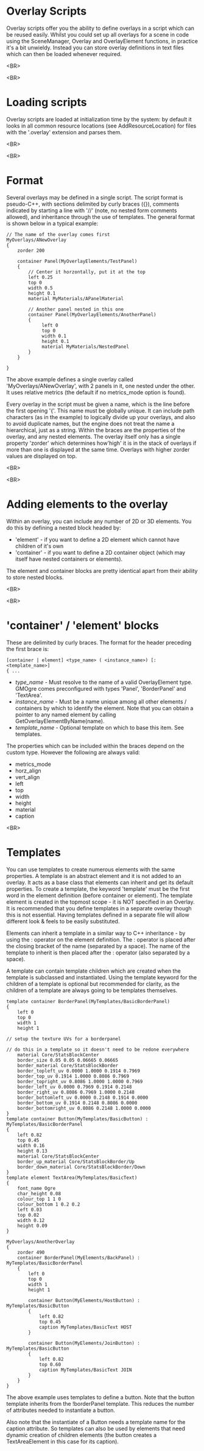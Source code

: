 # Overlay Scripts #
Overlay scripts offer you the ability to define overlays in a script which can be reused easily. Whilst you could set up all overlays for a scene in code using the SceneManager, Overlay and OverlayElement functions, in practice it's a bit unwieldy. Instead you can store overlay definitions in text files which can then be loaded whenever required.


&lt;BR&gt;




&lt;BR&gt;


# Loading scripts #
Overlay scripts are loaded at initialization time by the system: by default it looks in all common resource locations (see AddResourceLocation) for files with the '.overlay' extension and parses them.


&lt;BR&gt;




&lt;BR&gt;


# Format #
Several overlays may be defined in a single script. The script format is pseudo-C++, with sections delimited by curly braces ({}), comments indicated by starting a line with '//' (note, no nested form comments allowed), and inheritance through the use of templates. The general format is shown below in a typical example:
```
// The name of the overlay comes first
MyOverlays/ANewOverlay
{
    zorder 200

    container Panel(MyOverlayElements/TestPanel)
    {
        // Center it horzontally, put it at the top
        left 0.25
        top 0
        width 0.5
        height 0.1
        material MyMaterials/APanelMaterial

        // Another panel nested in this one
        container Panel(MyOverlayElements/AnotherPanel)
        {
             left 0
             top 0
             width 0.1
             height 0.1
             material MyMaterials/NestedPanel
        }
    }

}
```
The above example defines a single overlay called 'MyOverlays/ANewOverlay', with 2 panels in it, one nested under the other. It uses relative metrics (the default if no metrics\_mode option is found).

Every overlay in the script must be given a name, which is the line before the first opening '{'. This name must be globally unique. It can include path characters (as in the example) to logically divide up your overlays, and also to avoid duplicate names, but the engine does not treat the name a hierarchical, just as a string. Within the braces are the properties of the overlay, and any nested elements. The overlay itself only has a single property 'zorder' which determines how'high' it is in the stack of overlays if more than one is displayed at the same time. Overlays with higher zorder values are displayed on top.


&lt;BR&gt;




&lt;BR&gt;


# Adding elements to the overlay #
Within an overlay, you can include any number of 2D or 3D elements. You do this by defining a nested block headed by:
  * 'element' - if you want to define a 2D element which cannot have children of it's own
  * 'container' - if you want to define a 2D container object (which may itself have nested containers or elements).

The element and container blocks are pretty identical apart from their ability to store nested blocks.


&lt;BR&gt;




&lt;BR&gt;


# 'container' / 'element' blocks #
These are delimited by curly braces. The format for the header preceding the first brace is:
```
[container | element] <type_name> ( <instance_name>) [: <template_name>]
{ ...
```
  * _type\_name_ - Must resolve to the name of a valid OverlayElement type.  GMOgre comes preconfigured with types 'Panel', 'BorderPanel' and 'TextArea'.
  * _instance\_name_ - Must be a name unique among all other elements / containers by which to identify the element. Note that you can obtain a pointer to any named element by calling GetOverlayElementByName(name).
  * _template\_name_ - Optional template on which to base this item. See templates.

The properties which can be included within the braces depend on the custom type. However the following are always valid:
  * metrics\_mode
  * horz\_align
  * vert\_align
  * left
  * top
  * width
  * height
  * material
  * caption


&lt;BR&gt;


# Templates #
You can use templates to create numerous elements with the same properties. A template is an abstract element and it is not added to an overlay. It acts as a base class that elements can inherit and get its default properties. To create a template, the keyword 'template' must be the first word in the element definition (before container or element). The template element is created in the topmost scope - it is NOT specified in an Overlay. It is recommended that you define templates in a separate overlay though this is not essential. Having templates defined in a separate file will allow different look & feels to be easily substituted.

Elements can inherit a template in a similar way to C++ inheritance - by using the : operator on the element definition. The : operator is placed after the closing bracket of the name (separated by a space). The name of the template to inherit is then placed after the : operator (also separated by a space).

A template can contain template children which are created when the template is subclassed and instantiated. Using the template keyword for the children of a template is optional but recommended for clarity, as the children of a template are always going to be templates themselves.
```
template container BorderPanel(MyTemplates/BasicBorderPanel)
{
    left 0
    top 0
    width 1
    height 1

// setup the texture UVs for a borderpanel

// do this in a template so it doesn't need to be redone everywhere
    material Core/StatsBlockCenter
    border_size 0.05 0.05 0.06665 0.06665
    border_material Core/StatsBlockBorder
    border_topleft_uv 0.0000 1.0000 0.1914 0.7969
    border_top_uv 0.1914 1.0000 0.8086 0.7969
    border_topright_uv 0.8086 1.0000 1.0000 0.7969
    border_left_uv 0.0000 0.7969 0.1914 0.2148
    border_right_uv 0.8086 0.7969 1.0000 0.2148
    border_bottomleft_uv 0.0000 0.2148 0.1914 0.0000
    border_bottom_uv 0.1914 0.2148 0.8086 0.0000
    border_bottomright_uv 0.8086 0.2148 1.0000 0.0000
}
template container Button(MyTemplates/BasicButton) : MyTemplates/BasicBorderPanel
{
    left 0.82
    top 0.45
    width 0.16
    height 0.13
    material Core/StatsBlockCenter
    border_up_material Core/StatsBlockBorder/Up
    border_down_material Core/StatsBlockBorder/Down
}
template element TextArea(MyTemplates/BasicText)
{
    font_name Ogre
    char_height 0.08
    colour_top 1 1 0
    colour_bottom 1 0.2 0.2
    left 0.03
    top 0.02
    width 0.12
    height 0.09
}

MyOverlays/AnotherOverlay
{
    zorder 490
    container BorderPanel(MyElements/BackPanel) : MyTemplates/BasicBorderPanel
    {
        left 0
        top 0
        width 1
        height 1

        container Button(MyElements/HostButton) : MyTemplates/BasicButton
        {
            left 0.82
            top 0.45
            caption MyTemplates/BasicText HOST
        }

        container Button(MyElements/JoinButton) : MyTemplates/BasicButton
        {
            left 0.82
            top 0.60
            caption MyTemplates/BasicText JOIN
        }
    }
}
```
The above example uses templates to define a button. Note that the button template inherits from the !borderPanel template. This reduces the number of attributes needed to instantiate a button.

Also note that the instantiate of a Button needs a template name for the caption attribute. So templates can also be used by elements that need dynamic creation of children elements (the button creates a TextAreaElement in this case for its caption).